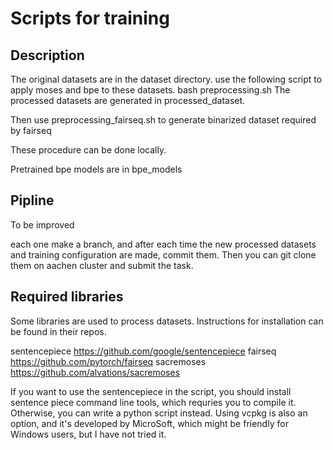 # Scripts for training

## Description

The original datasets are in the dataset directory. 
use the following script to apply moses and bpe to these datasets.
bash preprocessing.sh
The processed datasets are generated in processed_dataset.

Then use preprocessing_fairseq.sh to generate binarized dataset required by fairseq

These procedure can be done locally.

Pretrained bpe models are in bpe_models

## Pipline
To be improved

each one make a branch, and after each time the new processed datasets and training configuration are made, commit them. Then you can git clone them on aachen cluster and submit the task.



## Required libraries
Some libraries are used to process datasets. Instructions for installation can be found in their repos.

sentencepiece https://github.com/google/sentencepiece
fairseq  https://github.com/pytorch/fairseq
sacremoses https://github.com/alvations/sacremoses

If you want to use the sentencepiece in the script, you should install sentence piece command line tools, which requries you to compile it. Otherwise, you can write a python script instead. Using vcpkg is also an option, and it's developed by MicroSoft, which might be friendly for Windows users, but I have not tried it.